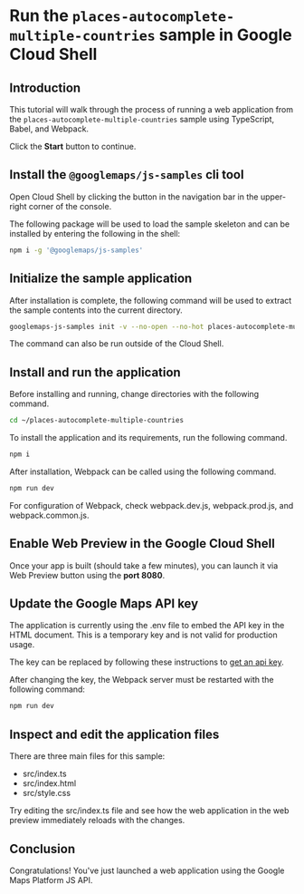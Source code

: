 # Run the `places-autocomplete-multiple-countries` sample in Google Cloud Shell

<walkthrough-tutorial-duration duration="10"/>

## Introduction

This tutorial will walk through the process of running a web application from
the `places-autocomplete-multiple-countries` sample using TypeScript, Babel, and Webpack.

Click the **Start** button to continue.

## Install the `@googlemaps/js-samples` cli tool

Open Cloud Shell by clicking the
<walkthrough-cloud-shell-icon></walkthrough-cloud-shell-icon> button in the
navigation bar in the upper-right corner of the console.

The following package will be used to load the sample skeleton and can be
installed by entering the following in the shell:

```bash
npm i -g '@googlemaps/js-samples'
```

## Initialize the sample application

After installation is complete, the following command will be used to extract
the sample contents into the current directory.

```bash
googlemaps-js-samples init -v --no-open --no-hot places-autocomplete-multiple-countries ~/places-autocomplete-multiple-countries
```

The command can also be run outside of the Cloud Shell.

## Install and run the application

Before installing and running, change directories with the following command.

```bash
cd ~/places-autocomplete-multiple-countries
```

To install the application and its requirements, run the following command.

```bash
npm i
```

After installation, Webpack can be called using the following command.

```bash
npm run dev
```

For configuration of Webpack, check
<walkthrough-editor-open-file filePath="places-autocomplete-multiple-countries/webpack.dev.js">webpack.dev.js</walkthrough-editor-open-file>,
<walkthrough-editor-open-file filePath="places-autocomplete-multiple-countries/webpack.prod.js">webpack.prod.js</walkthrough-editor-open-file>,
and
<walkthrough-editor-open-file filePath="places-autocomplete-multiple-countries/webpack.common.js">webpack.common.js</walkthrough-editor-open-file>.

## Enable Web Preview in the Google Cloud Shell

Once your app is built (should take a few minutes), you can launch it via
<walkthrough-spotlight-pointer target="cloudshell" spotlightId="devshell-web-preview-button">Web
Preview button</walkthrough-spotlight-pointer> using the **port 8080**.

## Update the Google Maps API key

The application is currently using the
<walkthrough-editor-open-file filePath="places-autocomplete-multiple-countries/.env">.env</walkthrough-editor-open-file>
file to embed the API key in the HTML document. This is a temporary key and is
not valid for production usage.

The key can be replaced by following these instructions to
[get an api key](https://developers.google.com/maps/documentation/javascript/get-api-key).

After changing the key, the Webpack server must be restarted with the following
command:

```bash
npm run dev
```

## Inspect and edit the application files

There are three main files for this sample:

*   <walkthrough-editor-open-file filePath="places-autocomplete-multiple-countries/src/index.ts">src/index.ts</walkthrough-editor-open-file>
*   <walkthrough-editor-open-file filePath="places-autocomplete-multiple-countries/src/index.html">src/index.html</walkthrough-editor-open-file>
*   <walkthrough-editor-open-file filePath="places-autocomplete-multiple-countries/src/style.css">src/style.css</walkthrough-editor-open-file>

Try editing the <walkthrough-editor-open-file filePath="places-autocomplete-multiple-countries/src/index.ts">src/index.ts</walkthrough-editor-open-file> file and see how the web application in the web preview immediately reloads with the changes.

## Conclusion

<walkthrough-conclusion-trophy></walkthrough-conclusion-trophy>

Congratulations! You've just launched a web application using the Google Maps
Platform JS API.
